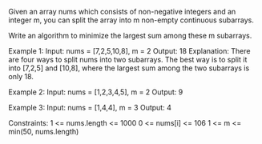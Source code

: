 Given an array nums which consists of non-negative integers and an integer m, you can split the array into m non-empty continuous subarrays.

Write an algorithm to minimize the largest sum among these m subarrays.

Example 1:
Input: nums = [7,2,5,10,8], m = 2
Output: 18
Explanation:
There are four ways to split nums into two subarrays.
The best way is to split it into [7,2,5] and [10,8],
where the largest sum among the two subarrays is only 18.

Example 2:
Input: nums = [1,2,3,4,5], m = 2
Output: 9

Example 3:
Input: nums = [1,4,4], m = 3
Output: 4
 

Constraints:
1 <= nums.length <= 1000
0 <= nums[i] <= 106
1 <= m <= min(50, nums.length)